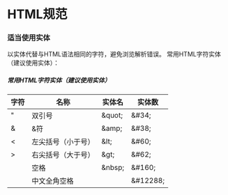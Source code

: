 # HTML规范
### 适当使用实体
以实体代替与HTML语法相同的字符，避免浏览解析错误。
常用HTML字符实体（建议使用实体）：
##### 常用HTML字符实体（建议使用实体）
<table> 
<thead> 
    <tr><th>字符</th><th>名称</th><th>实体名</th><th>实体数</th></tr> 
</thead> 
<tbody> 
    <tr><td>"</td><td>双引号</td><td>&amp;quot;</td><td>&amp;#34;</td></tr> 
    <tr><td>&amp;</td><td>&amp;符</td><td>&amp;amp;</td><td>&amp;#38;</td></tr> 
    <tr><td>&lt;</td><td>左尖括号（小于号）</td><td>&amp;lt;</td><td>&amp;#60;</td></tr> 
    <tr><td>&gt;</td><td>右尖括号（大于号）</td><td>&amp;gt;</td><td>&amp;#62;</td></tr> 
    <tr><td>&nbsp;</td><td>空格</td><td>&amp;nbsp;</td><td>&amp;#160;</td></tr> 
    <tr><td>　</td><td>中文全角空格</td><td>&nbsp;</td><td>&amp;#12288;</td></tr> 
</tbody> 
</table>
